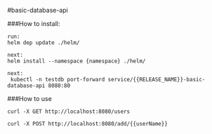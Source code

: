 #basic-database-api

###How to install:

```$xslt
run:
helm dep update ./helm/

next:
helm install --namespace {namespace} ./helm/

next:
 kubectl -n testdb port-forward service/{{RELEASE_NAME}}-basic-database-api 8080:80
```

###How to use

```$xslt
curl -X GET http://localhost:8080/users 

curl -X POST http://localhost:8080/add/{{userName}}
```
